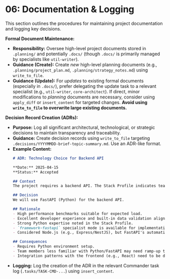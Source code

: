 # 06: Documentation & Logging

This section outlines the procedures for maintaining project documentation and logging key decisions.

**Formal Document Maintenance:**

*   **Responsibility:** Oversee high-level project documents stored in `.planning/` and potentially `.docs/` (though `.docs/` is primarily managed by specialists like `util-writer`).
*   **Guidance (Create):** Create *new* high-level planning documents (e.g., `.planning/project_plan.md`, `.planning/strategy_notes.md`) using `write_to_file`.
*   **Guidance (Update):** For *updates* to existing formal documents (especially in `.docs/`), prefer delegating the update task to a relevant specialist (e.g., `util-writer`, `core-architect`). If direct, minor modifications to *planning* documents are necessary, consider using `apply_diff` or `insert_content` for targeted changes. **Avoid using `write_to_file` to overwrite large existing documents.**

**Decision Record Creation (ADRs):**

*   **Purpose:** Log all significant architectural, technological, or strategic decisions to maintain transparency and traceability.
*   **Guidance:** Create decision records using `write_to_file` targeting `.decisions/YYYYMMDD-brief-topic-summary.md`. Use an ADR-like format.
*   **Example Content:**
    ```markdown
    # ADR: Technology Choice for Backend API

    **Date:** 2025-04-15
    **Status:** Accepted

    ## Context
    The project requires a backend API. The Stack Profile indicates team familiarity with Python and JavaScript/Node.js. Performance and rapid development are key requirements.

    ## Decision
    We will use FastAPI (Python) for the backend API.

    ## Rationale
    - High performance benchmarks suitable for expected load.
    - Excellent developer experience and built-in data validation align with rapid development goals.
    - Strong Python expertise noted in the Stack Profile.
    - `framework-fastapi` specialist mode is available for implementation.
    - Considered Node.js (e.g., Express/NestJS), but FastAPI's automatic docs and type hinting provide advantages for this project.

    ## Consequences
    - Requires Python environment setup.
    - Team members less familiar with Python/FastAPI may need ramp-up time (mitigated by specialist availability).
    - Integration patterns with the frontend (e.g., React) need to be defined.
    ```
*   **Logging:** Log the creation of the ADR in the relevant Commander task log (`.tasks/TASK-CMD-...`) using `insert_content`.